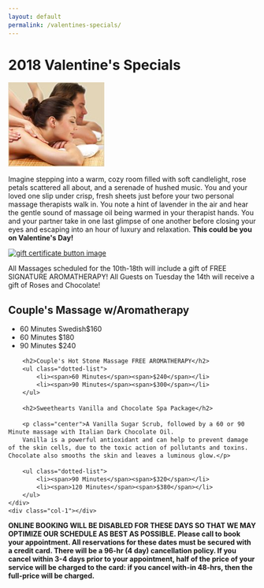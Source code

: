 ```yaml
---                                                                            
layout: default 
permalink: /valentines-specials/                                                          
--- 
```


# 2018 Valentine's Specials

<div class="row">
	<div class="col-2"></div>
	<div class="col-2">
		<img src="/assets/images/couples_massage_charleston.jpg" alt="a couple getting a massage together" class="img-thumbnail" title="Couples Massage in Charleston SC">
	</div>
	<div class="col-6">
		<p>Imagine stepping into a warm, cozy room filled with soft candlelight, rose petals scattered all about, 
			and a serenade of hushed music.  You and your loved one slip under crisp, fresh sheets just before your two 
			personal massage therapists walk in. You note a hint of lavender in the air and hear the gentle sound of massage 
			oil being warmed in your therapist hands. You and your partner take in one last glimpse of one another before 
			closing your eyes and escaping into an hour of luxury and relaxation.  
			<strong>This could be you on Valentine's Day!</strong>
		</p>
	</div>
	<div class="col-2"></div>
</div>



<div class="row">
	<div class="col-5"></div>
	<div class="col-2">
		<a href="https://www.thegiftcardcafe.com/cart/index.php?storeID=2336" target="_blank">
			<img src="http://www.thegiftcardcafe.com/cart/images/giftButton1.gif" alt="gift certificate button image">
		</a>
	</div>
	<div class="col-5"></div>
	<div class="col-12">
		<p class="center">
			All Massages scheduled for the 10th-18th will include a gift of FREE SIGNATURE AROMATHERAPY!  All Guests on Tuesday the 14th will receive a gift of Roses and Chocolate!
		</p>
	</div>
</div>

<div class="row">
	<div class="col"></div>
	<div class="col-10">
		<h2>Couple's Massage w/Aromatherapy</h2>
		<ul class="dotted-list">
			<li><span>60 Minutes Swedish</span><span>$160</span></li>
			<li><span>60 Minutes </span><span>$180</span></li>
			<li><span>90 Minutes </span><span>$240</span></li>
		</ul>

		<h2>Couple's Hot Stone Massage FREE AROMATHERAPY</h2>
		<ul class="dotted-list">
			<li><span>60 Minutes</span><span>$240</span></li> 
			<li><span>90 Minutes</span><span>$300</span></li> 
		</ul>

		<h2>Sweethearts Vanilla and Chocolate Spa Package</h2>

		<p class="center">A Vanilla Sugar Scrub, followed by a 60 or 90 Minute massage with Italian Dark Chocolate Oil.
		Vanilla is a powerful antioxidant and can help to prevent damage of the skin cells, due to the toxic action of pollutants and toxins.   Chocolate also smooths the skin and leaves a luminous glow.</p>

		<ul class="dotted-list">
			<li><span>90 Minutes</span><span>$320</span></li> 
			<li><span>120 Minutes</span><span>$380</span></li> 
		</ul>
	</div>
	<div class="col-1"></div>
</div>

<strong>ONLINE BOOKING WILL BE DISABLED FOR THESE DAYS SO THAT WE MAY OPTIMIZE OUR SCHEDULE AS BEST AS POSSIBLE.   Please call to book your appointment.  All reservations for these dates must be secured with a credit card.  There will be a 96-hr (4 day) cancellation policy.  If you cancel within 3-4 days prior to your appointment, half of the price of your service will be charged to the card: if you cancel with-in 48-hrs, then the full-price will be charged.</strong>
